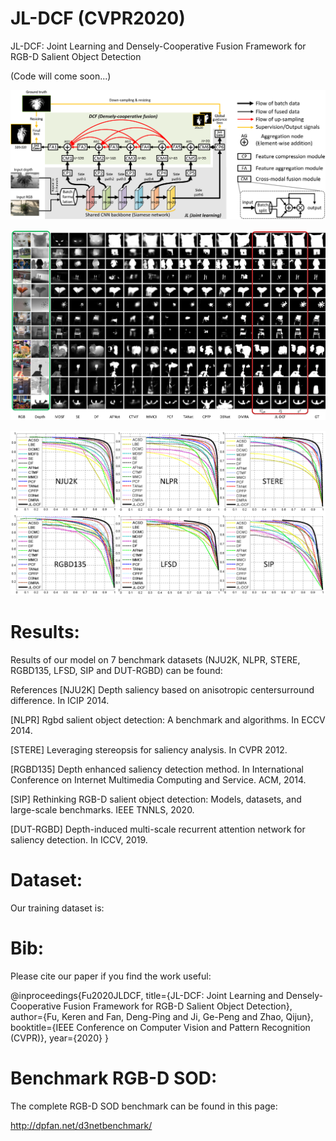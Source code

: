 # JL-DCF (CVPR2020)
JL-DCF: Joint Learning and Densely-Cooperative Fusion Framework for RGB-D Salient Object Detection 

(Code will come soon...)

![alt text](./JL-DCF_framework.png)

![alt text](./JL-DCF_visual_comparisons.png)

![alt text](./JL-DCF_results.png)

# Results:

Results of our model on 7 benchmark datasets (NJU2K, NLPR, STERE, RGBD135, LFSD, SIP and DUT-RGBD) can be found:

References
[NJU2K] Depth saliency based on anisotropic centersurround difference. In ICIP 2014.

[NLPR] Rgbd salient object detection: A benchmark and algorithms. In ECCV 2014.

[STERE] Leveraging stereopsis for saliency analysis. In CVPR 2012.

[RGBD135] Depth enhanced saliency detection method. In International Conference on Internet Multimedia Computing and Service. ACM, 2014.

[SIP] Rethinking RGB-D salient object detection: Models, datasets, and large-scale benchmarks. IEEE TNNLS, 2020.

[DUT-RGBD] Depth-induced multi-scale recurrent attention network for saliency detection. In ICCV, 2019.

# Dataset:

Our training dataset is:

# Bib:

Please cite our paper if you find the work useful:

@inproceedings{Fu2020JLDCF,
  title={JL-DCF: Joint Learning and Densely-Cooperative Fusion Framework for RGB-D Salient Object Detection},
  author={Fu, Keren and Fan, Deng-Ping and Ji, Ge-Peng and Zhao, Qijun},
  booktitle={IEEE Conference on Computer Vision and Pattern Recognition (CVPR)},
  year={2020}
}

# Benchmark RGB-D SOD:

The complete RGB-D SOD benchmark can be found in this page:

http://dpfan.net/d3netbenchmark/
